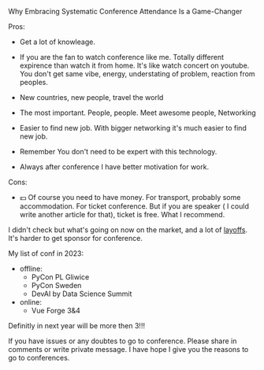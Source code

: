 Why Embracing Systematic Conference Attendance Is a Game-Changer

Pros:
* Get a lot of knowleage.

* If you are the fan to watch conference like me.
  Totally different expirence than watch it from home. 
  It's like watch concert on youtube. 
  You don't get same vibe, energy, understating of problem, reaction from peoples.

* New countries, new people, travel the world

* The most important. People, people.
  Meet awesome people, Networking

* Easier to find new job. With bigger networking it's much easier to find new job.

* Remember You don't need to be expert with this technology.

* Always after conference I have better motivation for work.


Cons:
* 💵 Of course you need to have money. For transport, probably some accommodation. 
For ticket conference. But if you are speaker ( I could write another article for that), ticket is free. What I recommend.

I didn't check but what's going on now on the market, and a lot of [layoffs](https://layoffs.fyi/). 
It's harder to get sponsor for conference.


My list of conf  in 2023:
* offline:
  * PyCon PL Gliwice
  * PyCon Sweden
  * DevAI by Data Science Summit 
* online:
  * Vue Forge 3&4

Definitly in next year will be more then 3!!!

If you have issues or any doubtes to go to conference. Please share in comments or write private message.
I have hope I give you the reasons to go to conferences.

